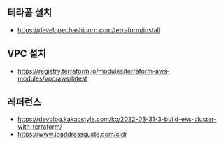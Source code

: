 ## 테라폼 설치 ##

* https://developer.hashicorp.com/terraform/install


## VPC 설치 ##
* https://registry.terraform.io/modules/terraform-aws-modules/vpc/aws/latest




## 레퍼런스 ##

* https://devblog.kakaostyle.com/ko/2022-03-31-3-build-eks-cluster-with-terraform/
* https://www.ipaddressguide.com/cidr
